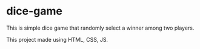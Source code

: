# dice-game
This is simple dice game that randomly select a winner among two players.

This project made using HTML, CSS, JS. 
